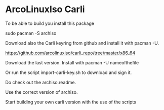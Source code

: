 # ArcoLinuxIso Carli

To be able to build you install this package

sudo pacman -S archiso

Download also the Carli keyring from github and install it with pacman -U.

https://github.com/arcolinuxiso/carli_repo/tree/master/x86_64

Download the last version.
Install with pacman -U nameofthefile

Or run the script import-carli-key.sh to download and sign it.

Do check out the archiso.readme.

Use the correct version of archiso.

Start building your own carli version with the use of the scripts
